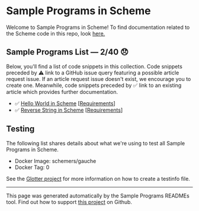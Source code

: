 # Sample Programs in Scheme

Welcome to Sample Programs in Scheme! To find documentation related to the Scheme code in this repo, look [here.](https://sample-programs.therenegadecoder.com/languages/scheme)

## Sample Programs List — 2/40 :disappointed:

Below, you'll find a list of code snippets in this collection. Code snippets preceded by :warning: link to a GitHub issue query featuring a possible article request issue. If an article request issue doesn't exist, we encourage you to create one. Meanwhile, code snippets preceded by :white_check_mark: link to an existing article which provides further documentation.

- :white_check_mark: [Hello World in Scheme](https://sample-programs.therenegadecoder.com/projects/hello-world/scheme) [[Requirements](https://sample-programs.therenegadecoder.com/projects/hello-world)]
- :white_check_mark: [Reverse String in Scheme](https://sample-programs.therenegadecoder.com/projects/reverse-string/scheme) [[Requirements](https://sample-programs.therenegadecoder.com/projects/reverse-string)]

## Testing

The following list shares details about what we're using to test all Sample Programs in Scheme.

- Docker Image: schemers/gauche
- Docker Tag: 0

See the [Glotter project](https://github.com/auroq/glotter) for more information on how to create a testinfo file.

---

This page was generated automatically by the Sample Programs READMEs tool. Find out how to support [this project](https://github.com/TheRenegadeCoder/sample-programs-readmes) on Github.